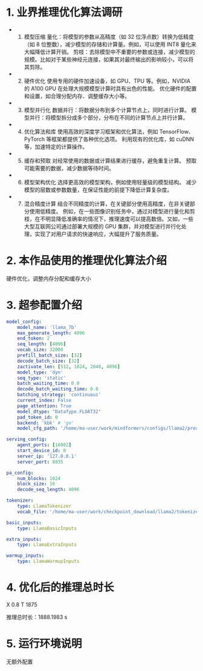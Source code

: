 # 1. 业界推理优化算法调研

- 1. 模型压缩
量化：将模型的参数从高精度（如 32 位浮点数）转换为低精度（如 8 位整数），减少模型的存储和计算量。例如，可以使用 INT8 量化来大幅降低计算开销。
剪枝：去除模型中不重要的参数或连接，减少模型的规模。比如对于某些神经元连接，如果其对最终输出的影响较小，可以将其剪除。
- 2. 硬件优化
使用专用的硬件加速设备，如 GPU、TPU 等。例如，NVIDIA 的 A100 GPU 在处理大规模模型计算时具有出色的性能。
优化硬件的配置和设置，如合理分配内存、调整缓存大小等。
- 3. 模型并行化
数据并行：将数据分布到多个计算节点上，同时进行计算。
模型并行：将模型拆分成多个部分，分布在不同的计算节点上并行计算。
- 4. 优化算法和库
使用高效的深度学习框架和优化算法，例如 TensorFlow、PyTorch 等框架都提供了各种优化选项。
利用现有的优化库，如 cuDNN 等，加速特定的计算操作。
- 5. 缓存和预取
对经常使用的数据或计算结果进行缓存，避免重复计算。
预取可能需要的数据，减少数据等待时间。
- 6. 模型架构优化
选择更高效的模型架构，例如使用轻量级的模型结构。
减少模型的层数或参数数量，在保证性能的前提下降低计算复杂度。
- 7. 混合精度计算
结合不同精度的计算，在关键部分使用高精度，在非关键部分使用低精度。
例如，在一些图像识别任务中，通过对模型进行量化和剪枝，在不明显降低准确率的情况下，推理速度可以提高数倍。又如，一些大型互联网公司通过部署大规模的 GPU 集群，并对模型进行并行化处理，实现了对用户请求的快速响应，大幅提升了服务质量。

# 2. 本作品使用的推理优化算法介绍

硬件优化，调整内存分配和缓存大小

# 3. 超参配置介绍

```yaml
model_config:
    model_name: 'llama_7b'
    max_generate_length: 4096
    end_token: 2
    seq_length: [4096]
    vocab_size: 32000
    prefill_batch_size: [32]
    decode_batch_size: [32]
    zactivate_len: [512, 1024, 2048, 4096]
    model_type: 'dyn'
    seq_type: 'static'
    batch_waiting_time: 0.0
    decode_batch_waiting_time: 0.0
    batching_strategy: 'continuous'
    current_index: False
    page_attention: True
    model_dtype: "DataType.FLOAT32"
    pad_token_id: 0
    backend: 'kbk' # 'ge'
    model_cfg_path: '/home/ma-user/work/mindformers/configs/llama2/predict_llama2_7b.yaml'

serving_config:
    agent_ports: [16002]
    start_device_id: 0
    server_ip: '127.0.0.1'
    server_port: 8835

pa_config:
    num_blocks: 1024
    block_size: 16
    decode_seq_length: 4096

tokenizer:
    type: LlamaTokenizer
    vocab_file: '/home/ma-user/work/checkpoint_download/llama2/tokenizer.model'

basic_inputs:
    type: LlamaBasicInputs

extra_inputs:
    type: LlamaExtraInputs

warmup_inputs:
    type: LlamaWarmupInputs
```

# 4. 优化后的推理总时长

X 0.8 
T 1875

推理总时长：1888.1983 s

# 5. 运行环境说明

无额外配置
